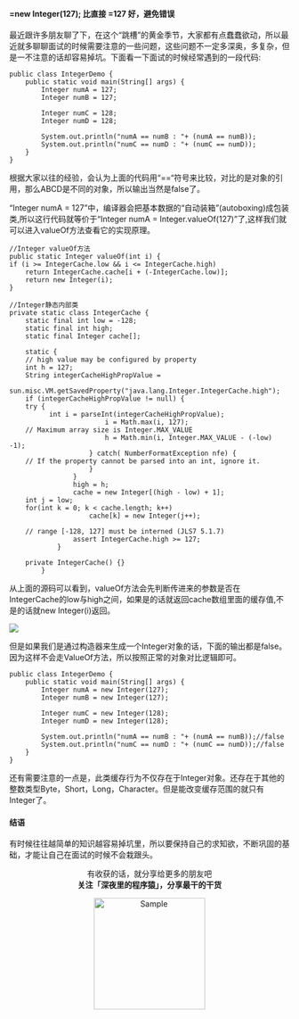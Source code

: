 #### =new Integer(127); 比直接 =127 好，避免错误



最近跟许多朋友聊了下，在这个“跳槽”的黄金季节，大家都有点蠢蠢欲动，所以最近就多聊聊面试的时候需要注意的一些问题，这些问题不一定多深奥，多复杂，但是一不注意的话却容易掉坑。下面看一下面试的时候经常遇到的一段代码:


```
public class IntegerDemo {
    public static void main(String[] args) {
        Integer numA = 127;
        Integer numB = 127;

        Integer numC = 128;
        Integer numD = 128;

        System.out.println("numA == numB : "+ (numA == numB));
        System.out.println("numC == numD : "+ (numC == numD));
    }
}
```


根据大家以往的经验，会认为上面的代码用“==“符号来比较，对比的是对象的引用，那么ABCD是不同的对象，所以输出当然是false了。

“Integer numA = 127”中，编译器会把基本数据的“自动装箱”(autoboxing)成包装类,所以这行代码就等价于“Integer numA = Integer.valueOf(127)”了,这样我们就可以进入valueOf方法查看它的实现原理。



```
//Integer valueOf方法    
public static Integer valueOf(int i) {
if (i >= IntegerCache.low && i <= IntegerCache.high)
    return IntegerCache.cache[i + (-IntegerCache.low)];
    return new Integer(i);
}

//Integer静态内部类
private static class IntegerCache {
    static final int low = -128;
    static final int high;
    static final Integer cache[];

    static {
    // high value may be configured by property
    int h = 127;
    String integerCacheHighPropValue =
        sun.misc.VM.getSavedProperty("java.lang.Integer.IntegerCache.high");
    if (integerCacheHighPropValue != null) {
    try {
          int i = parseInt(integerCacheHighPropValue);
                        i = Math.max(i, 127);
    // Maximum array size is Integer.MAX_VALUE
                        h = Math.min(i, Integer.MAX_VALUE - (-low) -1);
                    } catch( NumberFormatException nfe) {
    // If the property cannot be parsed into an int, ignore it.
                    }
                }
                high = h;
                cache = new Integer[(high - low) + 1];
    int j = low;
    for(int k = 0; k < cache.length; k++)
                    cache[k] = new Integer(j++);
    
    // range [-128, 127] must be interned (JLS7 5.1.7)
                assert IntegerCache.high >= 127;
            }
    
    private IntegerCache() {}
        }
```
从上面的源码可以看到，valueOf方法会先判断传进来的参数是否在IntegerCache的low与high之间，如果是的话就返回cache数组里面的缓存值,不是的话就new Integer(i)返回。





![](https://user-gold-cdn.xitu.io/2019/4/4/169e5f13f1e2bb24?w=462&h=162&f=png&s=45553)




但是如果我们是通过构造器来生成一个Integer对象的话，下面的输出都是false。因为这样不会走ValueOf方法，所以按照正常的对象对比逻辑即可。


```
public class IntegerDemo {
    public static void main(String[] args) {
        Integer numA = new Integer(127);
        Integer numB = new Integer(127);

        Integer numC = new Integer(128);
        Integer numD = new Integer(128);

        System.out.println("numA == numB : "+ (numA == numB));//false
        System.out.println("numC == numD : "+ (numC == numD));//false
    }
}
```

还有需要注意的一点是，此类缓存行为不仅存在于Integer对象。还存在于其他的整数类型Byte，Short，Long，Character。但是能改变缓存范围的就只有Integer了。



#### 结语



有时候往往越简单的知识越容易掉坑里，所以要保持自己的求知欲，不断巩固的基础，才能让自己在面试的时候不会栽跟头。


<p align="center">
有收获的话，就分享给更多的朋友吧<br/>
<b>关注「深夜里的程序猿」，分享最干的干货</b>
</p>
<p align="center">
<img src="/resource/qrcode.png" alt="Sample"  width="200" height="200">
</p>

